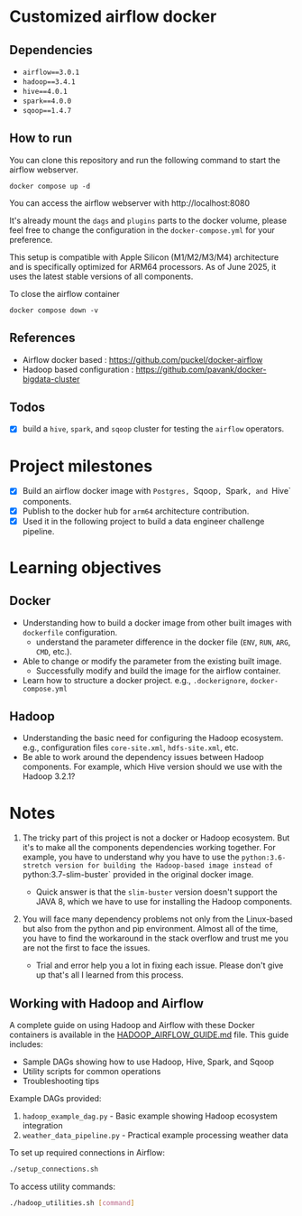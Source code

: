 # Customized airflow docker

## Dependencies

- `airflow==3.0.1`
- `hadoop==3.4.1`
- `hive==4.0.1`
- `spark==4.0.0`
- `sqoop==1.4.7`

## How to run

You can clone this repository and run the following command to start the airflow webserver.

```
docker compose up -d
```

You can access the airflow webserver with http://localhost:8080

It's already mount the `dags` and `plugins` parts to the docker volume, please feel free to change the configuration in the `docker-compose.yml` for your preference.

This setup is compatible with Apple Silicon (M1/M2/M3/M4) architecture and is specifically optimized for ARM64 processors. As of June 2025, it uses the latest stable versions of all components.

To close the airflow container
```
docker compose down -v
```

## References

- Airflow docker based : https://github.com/puckel/docker-airflow
- Hadoop based configuration : https://github.com/pavank/docker-bigdata-cluster

## Todos

- [X] build a `hive`, `spark`, and `sqoop` cluster for testing the `airflow` operators.

# Project milestones

- [X] Build an airflow docker image with `Postgres, `Sqoop`, `Spark`, and `Hive` components.
- [X] Publish to the docker hub for `arm64` architecture contribution.
- [X] Used it in the following project to build a data engineer challenge pipeline.

# Learning objectives

## Docker
- Understanding how to build a docker image from other built images with `dockerfile` configuration.
    - understand the parameter difference in the docker file (`ENV`, `RUN`, `ARG`, `CMD`, etc.).
- Able to change or modify the parameter from the existing built image.
    - Successfully modify and build the image for the airflow container.
- Learn how to structure a docker project. e.g., `.dockerignore`, `docker-compose.yml`

## Hadoop
- Understanding the basic need for configuring the Hadoop ecosystem. e.g., configuration files `core-site.xml`, `hdfs-site.xml`, etc. 
- Be able to work around the dependency issues between Hadoop components. For example, which Hive version should we use with the Hadoop 3.2.1?

# Notes

1. The tricky part of this project is not a docker or Hadoop ecosystem. But it's to make all the components dependencies working together. For example, you have to understand why you have to use the `python:3.6-stretch version for building the Hadoop-based image instead of `python:3.7-slim-buster` provided in the original docker image.
    - Quick answer is that the `slim-buster` version doesn't support the JAVA 8, which we have to use for installing the Hadoop components.

2. You will face many dependency problems not only from the Linux-based but also from the python and pip environment. Almost all of the time, you have to find the workaround in the stack overflow and trust me you are not the first to face the issues.
    - Trial and error help you a lot in fixing each issue. Please don't give up that's all I learned from this process.

## Working with Hadoop and Airflow

A complete guide on using Hadoop and Airflow with these Docker containers is available in the [HADOOP_AIRFLOW_GUIDE.md](HADOOP_AIRFLOW_GUIDE.md) file. This guide includes:

- Sample DAGs showing how to use Hadoop, Hive, Spark, and Sqoop
- Utility scripts for common operations
- Troubleshooting tips

Example DAGs provided:
1. `hadoop_example_dag.py` - Basic example showing Hadoop ecosystem integration
2. `weather_data_pipeline.py` - Practical example processing weather data

To set up required connections in Airflow:
```bash
./setup_connections.sh
```

To access utility commands:
```bash
./hadoop_utilities.sh [command]
```






